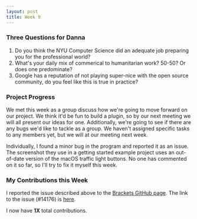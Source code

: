 ```yaml
---
layout: post
title: Week 9
---
```


### Three Questions for Danna
1. Do you think the NYU Computer Science did an adequate job preparing you for the professional world?
2. What's your daily mix of commerical to humanitarian work? 50-50? Or does one predominate?
3. Google has a reputation of not playing super-nice with the open source community, do you feel like this is true in practice?

### Project Progress
We met this week as a group discuss how we're going to move forward on our project. We think it'd be fun to build a plugin, so by our next meeting we will all present our ideas for one. Additionally, we're going to see if there are any bugs we'd like to tackle as a group. We haven't assigned specific tasks to any members yet, but we will at our meeting next week. 

Individually, I found a minor bug in the program and reported it as an issue. The screenshot they use in a getting started example project uses an out-of-date version of the macOS traffic light buttons. No one has commented on it so far, so I'll try to fix it myself this week.  

### My Contributions this Week
I reported the issue described above to the [Brackets GitHub page](https://github.com/adobe/brackets). The link to the issue (#14176) is [here](https://github.com/adobe/brackets/issues/14176). 

I now have **1X** total contributions.



